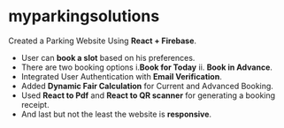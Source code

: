 # myparkingsolutions
Created a Parking Website Using **React + Firebase**.
 * User can **book a slot** based on his preferences. 
 * There are two booking options i.**Book for Today** ii. **Book in Advance**.
 * Integrated User Authentication with **Email Verification**.
 * Added **Dynamic Fair Calculation** for Current and Advanced Booking.
 * Used **React to Pdf**  and **React to QR scanner** for generating a booking receipt.
 * And last but not the least the website is **responsive**.
